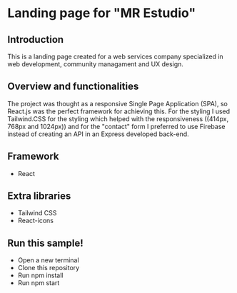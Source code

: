# Landing page for "MR Estudio"

## Introduction
This is a landing page created for a web services company specialized in web development, community managament and UX design.

## Overview and functionalities
The project was thought as a responsive Single Page Application (SPA), so React.js was the perfect framework for achieving this. For the styling
I used Tailwind.CSS for the styling which helped with the responsiveness ((414px, 768px and 1024px)) and for the "contact" form I preferred to use Firebase instead of creating an API in an Express developed back-end.

## Framework
- React

## Extra libraries
- Tailwind CSS
- React-icons

## Run this sample!
- Open a new terminal
- Clone this repository
- Run npm install
- Run npm start



